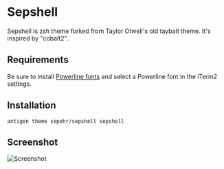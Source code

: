 # Sepshell
Sepshell is zsh theme forked from Taylor Otwell's old taybalt theme. It's inspired by "cobalt2".

## Requirements
Be sure to install [Powerline fonts](https://github.com/powerline/fonts) and select a Powerline font in the iTerm2 settings.

## Installation
```
antigen theme sepehr/sepshell sepshell
```

## Screenshot
![Screenshot](http://i.imgur.com/egIaRWz.png)
